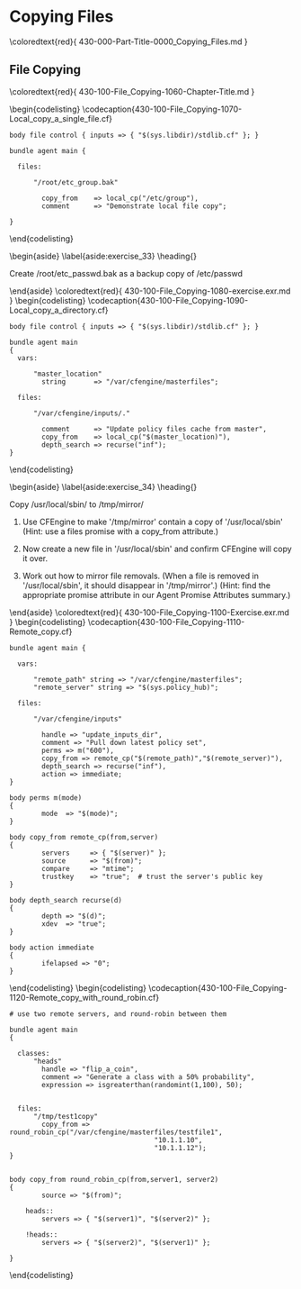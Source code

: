 
<!---
Filename: 430-000-Part-Title-0000\_Copying\_Files.md
-->

# Copying Files

\coloredtext{red}{ 430-000-Part-Title-0000\_Copying\_Files.md }


<!---
Filename: 430-100-File\_Copying-1060-Chapter-Title.md
-->

## File Copying

\coloredtext{red}{ 430-100-File\_Copying-1060-Chapter-Title.md }

\begin{codelisting}
\codecaption{430-100-File\_Copying-1070-Local\_copy\_a\_single\_file.cf}
```cfengine3, options: "linenos": true
body file control { inputs => { "$(sys.libdir)/stdlib.cf" }; }

bundle agent main {

  files:

      "/root/etc_group.bak"

        copy_from    => local_cp("/etc/group"),
        comment      => "Demonstrate local file copy";

}
```
\end{codelisting}
<!---
Filename: 430-100-File\_Copying-1080-exercise.exr.md
-->
\begin{aside}
\label{aside:exercise_33}
\heading{}

Create /root/etc_passwd.bak as a backup copy of /etc/passwd


\end{aside}
\coloredtext{red}{ 430-100-File\_Copying-1080-exercise.exr.md }
\begin{codelisting}
\codecaption{430-100-File\_Copying-1090-Local\_copy\_a\_directory.cf}
```cfengine3, options: "linenos": true
body file control { inputs => { "$(sys.libdir)/stdlib.cf" }; }

bundle agent main
{
  vars:

      "master_location"
        string       => "/var/cfengine/masterfiles";

  files:

      "/var/cfengine/inputs/."

        comment      => "Update policy files cache from master",
        copy_from    => local_cp("$(master_location)"),
        depth_search => recurse("inf");
}
```
\end{codelisting}
<!---
Filename: 430-100-File\_Copying-1100-Exercise.exr.md
-->
\begin{aside}
\label{aside:exercise_34}
\heading{}

Copy /usr/local/sbin/ to /tmp/mirror/

1. Use CFEngine to make '/tmp/mirror' contain a copy of '/usr/local/sbin'
(Hint: use a files promise with a copy\_from attribute.)

2. Now create a new file in '/usr/local/sbin' and confirm CFEngine will copy it over.

3. Work out how to mirror file removals. (When a file is removed in '/usr/local/sbin', it should disappear in '/tmp/mirror'.)  (Hint: find the appropriate promise attribute in our Agent Promise Attributes summary.)


\end{aside}
\coloredtext{red}{ 430-100-File\_Copying-1100-Exercise.exr.md }
\begin{codelisting}
\codecaption{430-100-File\_Copying-1110-Remote\_copy.cf}
```cfengine3, options: "linenos": true
bundle agent main {

  vars:

      "remote_path" string => "/var/cfengine/masterfiles";
      "remote_server" string => "$(sys.policy_hub)";

  files:

      "/var/cfengine/inputs"

        handle => "update_inputs_dir",
        comment => "Pull down latest policy set",
        perms => m("600"),
        copy_from => remote_cp("$(remote_path)","$(remote_server)"),
        depth_search => recurse("inf"),
        action => immediate;
}

body perms m(mode)
{
        mode  => "$(mode)";
}

body copy_from remote_cp(from,server)
{
        servers     => { "$(server)" };
        source      => "$(from)";
        compare     => "mtime";
        trustkey    => "true";  # trust the server's public key
}

body depth_search recurse(d)
{
        depth => "$(d)";
        xdev  => "true";
}

body action immediate
{
        ifelapsed => "0";
}
```
\end{codelisting}
\begin{codelisting}
\codecaption{430-100-File\_Copying-1120-Remote\_copy\_with\_round\_robin.cf}
```cfengine3, options: "linenos": true
# use two remote servers, and round-robin between them

bundle agent main
{

  classes:
      "heads"
        handle => "flip_a_coin",
        comment => "Generate a class with a 50% probability",
        expression => isgreaterthan(randomint(1,100), 50);


  files:
      "/tmp/test1copy"
        copy_from => round_robin_cp("/var/cfengine/masterfiles/testfile1",
                                    "10.1.1.10",
                                    "10.1.1.12");
}


body copy_from round_robin_cp(from,server1, server2)
{
        source => "$(from)";

    heads::
        servers => { "$(server1)", "$(server2)" };

    !heads::
        servers => { "$(server2)", "$(server1)" };

}
```
\end{codelisting}

